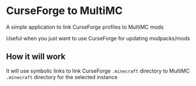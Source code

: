 # CurseForge to MultiMC

A simple application to link CurseForge profiles to MultiMC mods

Useful when you just want to use CurseForge for updating modpacks/mods

How it will work
----------------
It will use symbolic links to link CurseForge `.minecraft` directory to MultiMC `.minecraft` directory
for the selected instance